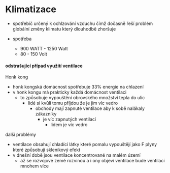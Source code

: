 # Klimatizace

- spotřebič určený k ochlzování vzduchu čímž dočasně řeší problém globální změny klimatu který dlouhodbě zhoršuje


- spotřeba
	- 900 WATT - 1250 Watt
	- 80 - 150 Volt


#### odstrašující případ využití ventilace
Honk kong
- honk kongská domácnost spotřebuje 33% energie na chlazení
- v honk kongu má prakticky každá domácnost ventilaci
	- to způsobuje vypouštění obrovského množství tepla do ulic
		- lidé si kvůli tomu příjdou že je jim víc vedro
			- obchody mají zapnuté ventilace aby k sobě nalákaly zákazníky
				- je víc zapnutých ventilací
					- lidem je víc vedro


další problémy
- ventilace obsahují chladící látky které pomalu vypouštějí jako F plyny které způsobují skleníkový efekt
- v dnešní době jsou ventilace koncentrované na malém území
	- až se rozvojové země rozvinou a i ony objeví ventilace bude ventilací mnohem více